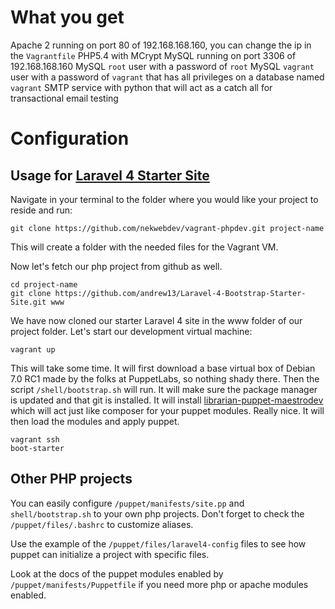 # What you get

Apache 2 running on port 80 of 192.168.168.160, you can change the ip in the `Vagrantfile`
PHP5.4 with MCrypt
MySQL running on port 3306 of 192.168.168.160
MySQL `root` user with a password of `root`
MySQL `vagrant` user with a password of `vagrant` that has all privileges on a database named `vagrant`
SMTP service with python that will act as a catch all for transactional email testing

# Configuration

## Usage for [Laravel 4 Starter Site](https://github.com/andrew13/Laravel-4-Bootstrap-Starter-Site)

Navigate in your terminal to the folder where you would like your project to reside and run:

    git clone https://github.com/nekwebdev/vagrant-phpdev.git project-name

This will create a folder with the needed files for the Vagrant VM.

Now let's fetch our php project from github as well.

    cd project-name
    git clone https://github.com/andrew13/Laravel-4-Bootstrap-Starter-Site.git www

We have now cloned our starter Laravel 4 site in the www folder of our project folder. Let's start our development virtual machine:

    vagrant up

This will take some time. It will first download a base virtual box of Debian 7.0 RC1 made by the folks at PuppetLabs, so nothing shady there. Then the script `/shell/bootstrap.sh` will run. It will make sure the package manager is updated and that git is installed. It will install [librarian-puppet-maestrodev](https://github.com/maestrodev/librarian-puppet) which will act just like composer for your puppet modules. Really nice. It will then load the modules and apply puppet.

    vagrant ssh
    boot-starter

## Other PHP projects

You can easily configure `/puppet/manifests/site.pp` and `shell/bootstrap.sh` to your own php projects. Don't forget to check the `/puppet/files/.bashrc` to customize aliases.

Use the example of the `/puppet/files/laravel4-config` files to see how puppet can initialize a project with specific files.

Look at the docs of the puppet modules enabled by `/puppet/manifests/Puppetfile` if you need more php or apache modules enabled.